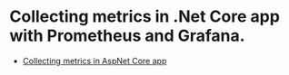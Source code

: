 # Collecting metrics in .Net Core app with Prometheus and Grafana.
- [Collecting metrics in AspNet Core app](https://medium.com/@matias.paulo84/collecting-metrics-in-aspnet-core-app-c626d946ca8a)